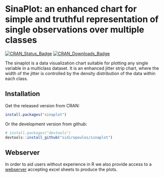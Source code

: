 # SinaPlot: an enhanced chart for simple and truthful representation of single observations over multiple classes

[![CRAN_Status_Badge](http://www.r-pkg.org/badges/version/sinaplot)](https://cran.r-project.org/package=sinaplot)
[![CRAN_Downloads_Badge](http://cranlogs.r-pkg.org/badges/sinaplot)](https://cran.r-project.org/package=sinaplot)

The sinaplot is a data visualization chart suitable for plotting any single variable in a multiclass dataset. It is an enhanced jitter strip chart, where the width of the jitter is controlled by the density distribution of the data within each class.

## Installation

Get the released version from CRAN:

```R
install.packages("sinaplot")
```

Or the development version from github:

```R
# install.packages("devtools")
devtools::install_github("sidiropoulos/sinaplot")
```

## Webserver
In order to aid users without experience in R we also provide access to a [webserver](http://servers.binf.ku.dk:8890/sinaplot/) accepting excel sheets to produce the plots. 
